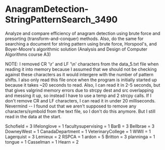 # AnagramDetection-StringPatternSearch_3490
Analyze and compare efficiency of anagram detection using brute force and presorting (transform-and-conquer) methods. Also, do the same for searching a document for string pattern using brute force, Horspool's, and Boyer-Moore's algorithmic solution (Analysis and Design of Computer Algorithms course A3)

NOTE: I removed CR '\r' and LF '\n' characters from the data_5.txt file when reading it into memory because I assumed that we should not be checking against these characters as it would intergere with the number of pattern shifts. I also only read this file once when the program is initially started up because it takes ~20 seconds to read. Also, I can read it in 2-5 seconds, but that gives valgrind memory errors due to strcpy dest and src overlapping and messing it up, so instead I have to use a temp and 2 strcpy calls. If I don't remove CR and LF characters, I can read it in under 20 milliseconds. Nevermind -- I found out that we aren't supposed to remove any characters/symbold from the text file, so I don't do this anymore. But I still read in the data at the start.

Schofield = 3
lifelonglove = 1
facultysupervising = 1
BarB = 3
Bellbrae = 3
DowneyWest = 1
CanadaDepartment = 1
VeterinaryCollege = 1
WWII = 1
Lagerquist = 3
Lemieux = 2
RSPCA = 1
ardon = 5
Britton = 3
planninga = 1
tongue = 1
Casselman = 1
Hearn = 2